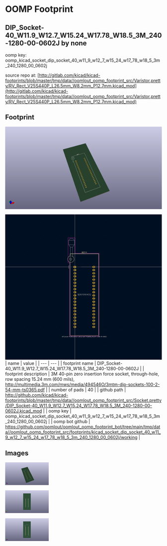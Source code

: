 # OOMP Footprint  
## DIP_Socket-40_W11.9_W12.7_W15.24_W17.78_W18.5_3M_240-1280-00-0602J  by none  
  
oomp key: oomp_kicad_socket_dip_socket_40_w11_9_w12_7_w15_24_w17_78_w18_5_3m_240_1280_00_0602j  
  
source repo at: [http://gitlab.com/kicad/kicad-footprints/blob/master/tmp/data//oomlout_oomp_footprint_src/Varistor.pretty/RV_Rect_V25S440P_L26.5mm_W8.2mm_P12.7mm.kicad_mod](http://gitlab.com/kicad/kicad-footprints/blob/master/tmp/data//oomlout_oomp_footprint_src/Varistor.pretty/RV_Rect_V25S440P_L26.5mm_W8.2mm_P12.7mm.kicad_mod)  
## Footprint  
  
[![working_kicad_pcb_3d.png](working_kicad_pcb_3d_600.png)](working_kicad_pcb_3d.png)  
  
[![working.png](working_600.png)](working.png)  
| name | value | 
| --- | --- | 
| footprint name | DIP_Socket-40_W11.9_W12.7_W15.24_W17.78_W18.5_3M_240-1280-00-0602J | 
| footprint description | 3M 40-pin zero insertion force socket, through-hole, row spacing 15.24 mm (600 mils), http://multimedia.3m.com/mws/media/494546O/3mtm-dip-sockets-100-2-54-mm-ts0365.pdf | 
| number of pads | 40 | 
| github path | http://github.com/kicad/kicad-footprints/blob/master/tmp/data//oomlout_oomp_footprint_src/Socket.pretty/DIP_Socket-40_W11.9_W12.7_W15.24_W17.78_W18.5_3M_240-1280-00-0602J.kicad_mod | 
| oomp key | oomp_kicad_socket_dip_socket_40_w11_9_w12_7_w15_24_w17_78_w18_5_3m_240_1280_00_0602j | 
| oomp bot github | https://github.com/oomlout/oomlout_oomp_footprint_bot/tree/main/tmp/data//oomlout_oomp_footprint_src/footprints/kicad_socket_dip_socket_40_w11_9_w12_7_w15_24_w17_78_w18_5_3m_240_1280_00_0602j/working | 
## Images  
  
[![working_kicad_pcb_3d.png](working_kicad_pcb_3d_140.png)](working_kicad_pcb_3d.png)  
  
[![working_kicad_pcb_3d_back.png](working_kicad_pcb_3d_back_140.png)](working_kicad_pcb_3d_back.png)  
  
[![working_kicad_pcb_3d_front.png](working_kicad_pcb_3d_front_140.png)](working_kicad_pcb_3d_front.png)  
